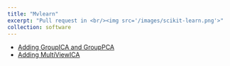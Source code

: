 ```yaml
---
title: "Mvlearn"
excerpt: "Pull request in <br/><img src='/images/scikit-learn.png'>"
collection: software
---
```


- [Adding GroupICA and GroupPCA](https://github.com/mvlearn/mvlearn/pull/225)
- [Adding MultiViewICA](https://github.com/mvlearn/mvlearn/pull/260)
